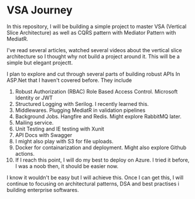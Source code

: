 # VSA Journey

In this repository, I will be building a simple project to master VSA (Vertical Slice Architecture) as well as CQRS pattern with Mediator Pattern with MediatR.

I've read several articles, watched several videos about the vertical slice architecture so I thought why not build a project around it. This will be a simple but elegant projectt.

I plan to explore and cut through several parts of building robust APIs In ASP.Net that I haven't covered before. They include

1. Robust Authorization (RBAC) Role Based Access Control. Microsoft Identity or JWT
2. Structured Logging with Serilog. I recently learned this.
3. Middlewares. Plugging MediatR in validation pipelines 
4. Background Jobs. Hangfire and Redis. Might explore RabbitMQ later.
5. Mailing service.
6. Unit Testing and IE testing with Xunit
7. API Docs with Swagger
8. I might also play with S3 for file uploads.
9. Docker for containarization and deployment. Might also explore Github actions.
10. If I reach this point, I will do my best to deploy on Azure. I tried it before, I was a noob then, it should be easier now.


I know it wouldn't be easy but I will achieve this. Once I can get this, I will continue to focusing on architectural patterns, DSA and best practises i building enterprise softwares.